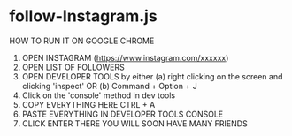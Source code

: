 # follow-Instagram.js
HOW TO RUN IT ON GOOGLE CHROME
1. OPEN INSTAGRAM (https://www.instagram.com/xxxxxx)
2. OPEN LIST OF FOLLOWERS
3. OPEN DEVELOPER TOOLS by either 
    (a) right clicking on the screen and clicking 'inspect' OR 
    (b) Command + Option + J
4. Click on the 'console' method in dev tools
5. COPY EVERYTHING HERE CTRL + A
6. PASTE EVERYTHING IN DEVELOPER TOOLS CONSOLE
7. CLICK ENTER
THERE YOU WILL SOON HAVE MANY FRIENDS
